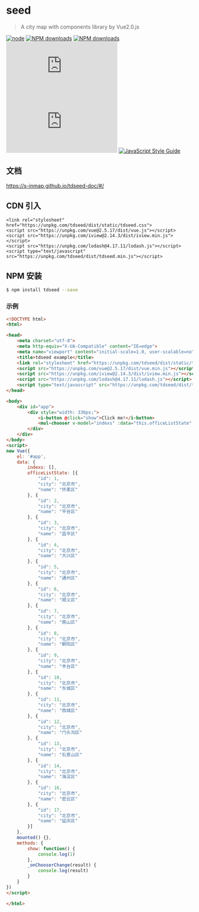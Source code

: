# seed

> A city map with components library by Vue2.0.js


[![node](https://img.shields.io/node/v/tdseed.svg?style=flat-square)](https://www.npmjs.org/package/tdseed)
[![NPM downloads](http://img.shields.io/npm/dm/tdseed.svg?style=flat-square)](https://npmjs.org/package/tdseed)
[![NPM downloads](https://img.shields.io/npm/dt/tdseed.svg?style=flat-square)](https://npmjs.org/package/tdseed)
![JS gzip size](http://img.badgesize.io/https://unpkg.com/tdseed/dist/tdseed.min.js?compression=gzip&label=gzip%20size:%20JS&style=flat-square)
![CSS gzip size](http://img.badgesize.io/https://unpkg.com/tdseed/dist/static/tdseed.css?compression=gzip&label=gzip%20size:%20CSS&style=flat-square)
[![JavaScript Style Guide](https://img.shields.io/badge/code_style-standard-brightgreen.svg)](https://standardjs.com)


## 文档
https://s-inmap.github.io/tdseed-doc/#/

## CDN 引入
``` script
<link rel="stylesheet" href="https://unpkg.com/tdseed/dist/static/tdseed.css">
<script src="https://unpkg.com/vue@2.5.17/dist/vue.js"></script>
<script src="https://unpkg.com/iview@2.14.3/dist/iview.min.js"></script>
<script src="https://unpkg.com/lodash@4.17.11/lodash.js"></script>
<script type="text/javascript" src="https://unpkg.com/tdseed/dist/tdseed.min.js"></script>
```

## NPM 安装
``` bash
$ npm install tdseed --save
```


### 示例

``` html
<!DOCTYPE html>
<html>

<head>
    <meta charset="utf-8">
    <meta http-equiv="X-UA-Compatible" content="IE=edge">
    <meta name="viewport" content="initial-scale=1.0, user-scalable=no" />
    <title>tdseed example</title>
    <link rel="stylesheet" href="https://unpkg.com/tdseed/dist/static/tdseed.css">
    <script src="https://unpkg.com/vue@2.5.17/dist/vue.min.js"></script>
    <script src="https://unpkg.com/iview@2.14.3/dist/iview.min.js"></script>
    <script src="https://unpkg.com/lodash@4.17.11/lodash.js"></script>
    <script type="text/javascript" src="https://unpkg.com/tdseed/dist/tdseed.min.js"></script>
</head>

<body>
    <div id="app">
        <div style="width: 336px;">
            <i-button @click="show">Click me!</i-button>
            <mul-chooser v-model="indexs" :data="this.officeListState" :disable="false" @on-change="_onChooserChange"></mul-chooser>
        </div>
    </div>
</body>
<script>
new Vue({
    el: '#app',
    data: {
        indexs: [],
        officeListState: [{
            "id": 1,
            "city": "北京市",
            "name": "怀柔区"
        }, {
            "id": 2,
            "city": "北京市",
            "name": "平谷区"
        }, {
            "id": 3,
            "city": "北京市",
            "name": "昌平区"
        }, {
            "id": 4,
            "city": "北京市",
            "name": "大兴区"
        }, {
            "id": 5,
            "city": "北京市",
            "name": "通州区"
        }, {
            "id": 6,
            "city": "北京市",
            "name": "顺义区"
        }, {
            "id": 7,
            "city": "北京市",
            "name": "房山区"
        }, {
            "id": 8,
            "city": "北京市",
            "name": "朝阳区"
        }, {
            "id": 9,
            "city": "北京市",
            "name": "丰台区"
        }, {
            "id": 10,
            "city": "北京市",
            "name": "东城区"
        }, {
            "id": 11,
            "city": "北京市",
            "name": "西城区"
        }, {
            "id": 12,
            "city": "北京市",
            "name": "门头沟区"
        }, {
            "id": 13,
            "city": "北京市",
            "name": "石景山区"
        }, {
            "id": 14,
            "city": "北京市",
            "name": "海淀区"
        }, {
            "id": 16,
            "city": "北京市",
            "name": "密云区"
        }, {
            "id": 17,
            "city": "北京市",
            "name": "延庆区"
        }]
    },
    mounted() {},
    methods: {
        show: function() {
            console.log(1)
        },
        _onChooserChange(result) {
            console.log(result)
        }
    }
})
</script>

</html>
```
